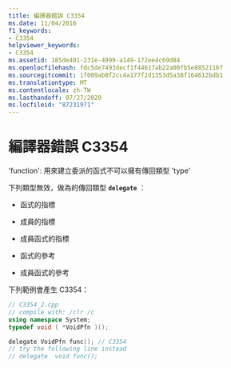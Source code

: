 ```yaml
---
title: 編譯器錯誤 C3354
ms.date: 11/04/2016
f1_keywords:
- C3354
helpviewer_keywords:
- C3354
ms.assetid: 185de401-231e-4999-a149-172ee4c69d84
ms.openlocfilehash: fdc5de7493decf1f44617ab22a00fb5e8852116f
ms.sourcegitcommit: 1f009ab0f2cc4a177f2d1353d5a38f164612bdb1
ms.translationtype: MT
ms.contentlocale: zh-TW
ms.lasthandoff: 07/27/2020
ms.locfileid: "87231971"
---
```

# <a name="compiler-error-c3354"></a>編譯器錯誤 C3354

'function': 用來建立委派的函式不可以擁有傳回類型 'type'

下列類型無效，做為的傳回類型 **`delegate`** ：

- 函式的指標

- 成員的指標

- 成員函式的指標

- 函式的參考

- 成員函式的參考

下列範例會產生 C3354：

```cpp
// C3354_2.cpp
// compile with: /clr /c
using namespace System;
typedef void ( *VoidPfn )();

delegate VoidPfn func(); // C3354
// try the following line instead
// delegate  void func();
```
